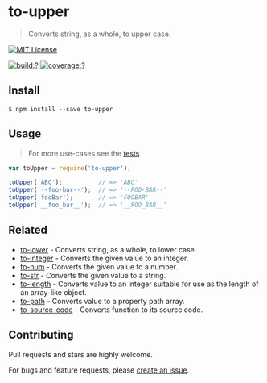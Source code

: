 # to-upper

> Converts string, as a whole, to upper case.


[![MIT License](https://img.shields.io/badge/license-MIT_License-green.svg?style=flat-square)](https://github.com/gearcase/to-upper/blob/master/LICENSE)

[![build:?](https://img.shields.io/travis/gearcase/to-upper/master.svg?style=flat-square)](https://travis-ci.org/gearcase/to-upper)
[![coverage:?](https://img.shields.io/coveralls/gearcase/to-upper/master.svg?style=flat-square)](https://coveralls.io/github/gearcase/to-upper)


## Install

```
$ npm install --save to-upper 
```


## Usage

> For more use-cases see the [tests](https://github.com/gearcase/to-upper/blob/master/test/spec/index.js)

```js
var toUpper = require('to-upper');

toUpper('ABC');          // => 'ABC'
toUpper('--foo-bar--');  // => '--FOO-BAR--'
toUpper('fooBar');       // => 'FOOBAR'
toUpper('__foo_bar__');  // => '__FOO_BAR__'
```

## Related

- [to-lower](https://github.com/gearcase/to-lower) - Converts string, as a whole, to lower case.
- [to-integer](https://github.com/gearcase/to-integer) - Converts the given value to an integer.
- [to-num](https://github.com/gearcase/to-num) - Converts the given value to a number.
- [to-str](https://github.com/gearcase/to-str) - Converts the given value to a string.
- [to-length](https://github.com/gearcase/to-length) - Converts value to an integer suitable for use as the length of an array-like object.
- [to-path](https://github.com/gearcase/to-path) - Converts value to a property path array. 
- [to-source-code](https://github.com/gearcase/to-source-code.git) - Converts function to its source code.


## Contributing

Pull requests and stars are highly welcome.

For bugs and feature requests, please [create an issue](https://github.com/gearcase/to-upper/issues/new).
